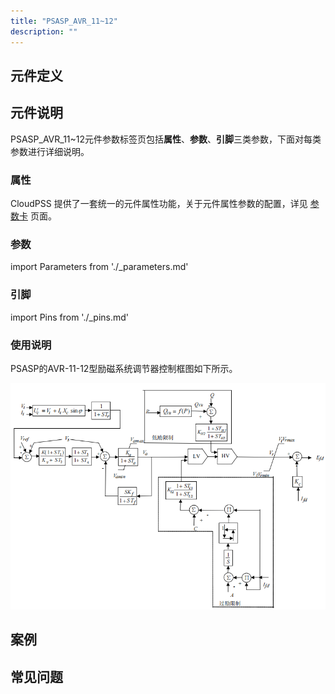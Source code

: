 ```yaml
---
title: "PSASP_AVR_11~12"
description: ""
---
```


## 元件定义

## 元件说明

PSASP\_AVR\_11\~12元件参数标签页包括**属性**、**参数**、**引脚**三类参数，下面对每类参数进行详细说明。

### 属性

CloudPSS 提供了一套统一的元件属性功能，关于元件属性参数的配置，详见 [参数卡](docs/documents/software/10-xstudio/20-simstudio/40-workbench/20-function-zone/30-design-tab/30-param-panel/index.md) 页面。

### 参数

import Parameters from './_parameters.md'

<Parameters/>

### 引脚

import Pins from './_pins.md'

<Pins/>

### 使用说明
PSASP的AVR-11-12型励磁系统调节器控制框图如下所示。

![等效图](./PSASP_AVR_11_12.png)

## 案例

## 常见问题

